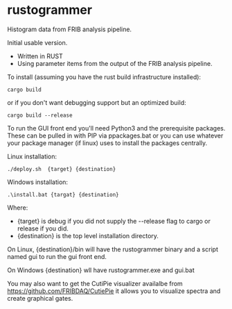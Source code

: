 # rustogrammer
Histogram data from FRIB analysis pipeline.

Initial usable version.

*  Written in RUST
*  Using parameter items from the output of the FRIB analysis pipeline.

To install (assuming you have the rust build infrastructure installed):

```
cargo build 
```
or if you don't want debugging support but an optimized build:
```
cargo build --release
```
To run the GUI front end you'll need Python3 and the prerequisite packages.
These can be pulled in with PIP via ppackages.bat or you can use whatever your
package manager (if linux) uses to install the packages centrally.

Linux installation:
```
./deploy.sh  {target} {destination}
```
Windows installation:

```
.\install.bat {targat} {destination}
```

Where:

*   {target} is debug if you did not supply the --release flag to cargo or
release if you did.
*   {destination} is the top level installation directory.


On Linux, {destination}/bin will have the rustogrammer binary and a script named gui
to run the gui front end.

On Windows {destination} wll have rustogrammer.exe and gui.bat

You may also want to get the CutiPie visualizer availalbe from 
https://github.com/FRIBDAQ/CutiePie  it allows you to visualize
spectra and create graphical gates.


